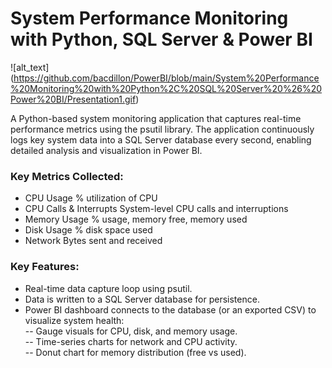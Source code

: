 #  System Performance Monitoring with Python, SQL Server & Power BI

![alt_text]
(https://github.com/bacdillon/PowerBI/blob/main/System%20Performance%20Monitoring%20with%20Python%2C%20SQL%20Server%20%26%20Power%20BI/Presentation1.gif)

A Python-based system monitoring application that captures real-time performance metrics using the psutil library. The application continuously logs key system data into a SQL Server database every second, enabling detailed analysis and visualization in Power BI.

### Key Metrics Collected:
- CPU Usage	% utilization of CPU
- CPU Calls & Interrupts	System-level CPU calls and interruptions
- Memory Usage	% usage, memory free, memory used
- Disk Usage	% disk space used
- Network	Bytes sent and received

### Key Features:
- Real-time data capture loop using psutil.
- Data is written to a SQL Server database for persistence.
- Power BI dashboard connects to the database (or an exported CSV) to visualize system health:<BR>
 -- Gauge visuals for CPU, disk, and memory usage.<BR>
 -- Time-series charts for network and CPU activity.<BR>
 -- Donut chart for memory distribution (free vs used).<BR>


